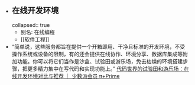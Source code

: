 - ## 在线开发环境
  collapsed:: true
	- 别名: 在线编程
	- [[软件工程]]
- “简单说，这些服务都旨在提供一个开箱即用、干净且标准的开发环境，不受操作系统或设备的限制，有的还会提供在线协作、环境分享、数据库集成等附加功能。你可以将它们当作是沙盒、试验田或游乐场，免去枯燥的环境搭建步骤，把更多精力集中在写代码和实现功能上。” [代码世界的试验田和游乐场：在线开发环境对比与推荐 ｜ 少数派会员 π+Prime](https://sspai.com/prime/story/online-codespaces-compared)